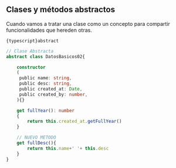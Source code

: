 ## Clases y métodos abstractos

Cuando vamos a tratar una clase como un concepto para compartir funcionalidades que hereden otras.

`{typescript}abstract`

```typescript title="abstract"
// Clase Abstracta
abstract class DatosBasicos02{

    constructor
    (
     public name: string,
     public desc: string,
     public created_at: Date,
     public created_by: number,
    ){}

    get fullYear(): number
    {
        return this.created_at.getFullYear()
    }

    // NUEVO METODO
    get fullDesc(){
        return this.name+' '+ this.desc
    }
}
```

